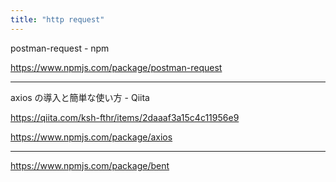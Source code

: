 ```yaml
---
title: "http request"
---
```


postman-request - npm

https://www.npmjs.com/package/postman-request

---

axios の導入と簡単な使い方 - Qiita

https://qiita.com/ksh-fthr/items/2daaaf3a15c4c11956e9

https://www.npmjs.com/package/axios

---

https://www.npmjs.com/package/bent
